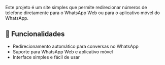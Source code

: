 Este projeto é um site simples que permite redirecionar números de telefone diretamente para o WhatsApp Web ou para o aplicativo móvel do WhatsApp.

## 🚀 Funcionalidades
- Redirecionamento automático para conversas no WhatsApp
- Suporte para WhatsApp Web e aplicativo móvel
- Interface simples e fácil de usar
